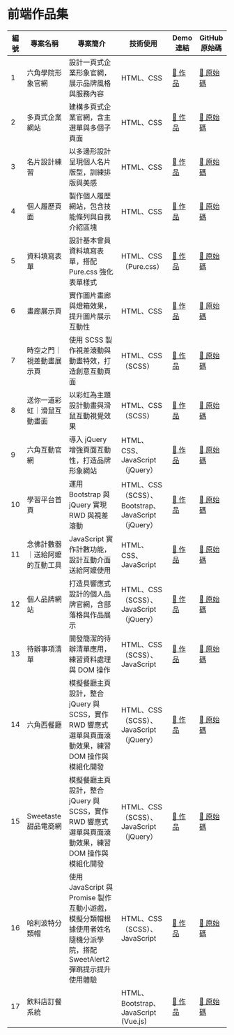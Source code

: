 # 前端作品集

| 編號 | 專案名稱 | 專案簡介 | 技術使用 | Demo 連結 | GitHub 原始碼 |
|------|-----------|--------------------------------------------------|-------------------------------------------|------------------|-------------------|
| 1 | 六角學院形象官網 | 設計一頁式企業形象官網，展示品牌風格與服務內容 | HTML、CSS | [🔗 作品](https://williamhsieh615.github.io/Front-end/Project1/index.html) | [🔗 原始碼](https://github.com/WilliamHsieh615/Front-end/tree/main/Project1) |
| 2 | 多頁式企業網站 | 建構多頁式企業官網，含主選單與多個子頁面 | HTML、CSS | [🔗 作品](https://williamhsieh615.github.io/Front-end/Project2/index.html) | [🔗 原始碼](https://github.com/WilliamHsieh615/Front-end/tree/main/Project2) |
| 3 | 名片設計練習 | 以多邊形設計呈現個人名片版型，訓練排版與美感 | HTML、CSS | [🔗 作品](https://williamhsieh615.github.io/Front-end/Project3/index.html) | [🔗 原始碼](https://github.com/WilliamHsieh615/Front-end/tree/main/Project3) |
| 4 | 個人履歷頁面 | 製作個人履歷網站，包含技能條列與自我介紹區塊 | HTML、CSS | [🔗 作品](https://williamhsieh615.github.io/Front-end/Project4/index.html) | [🔗 原始碼](https://github.com/WilliamHsieh615/Front-end/tree/main/Project4) |
| 5 | 資料填寫表單 | 設計基本會員資料填寫表單，搭配 Pure.css 強化表單樣式 | HTML、CSS（Pure.css） | [🔗 作品](https://williamhsieh615.github.io/Front-end/Project5/index.html) | [🔗 原始碼](https://github.com/WilliamHsieh615/Front-end/tree/main/Project5) |
| 6 | 畫廊展示頁 | 實作圖片畫廊與燈箱效果，提升圖片展示互動性 | HTML、CSS | [🔗 作品](https://williamhsieh615.github.io/Front-end/Project6/index.html) | [🔗 原始碼](https://github.com/WilliamHsieh615/Front-end/tree/main/Project6) |
| 7 | 時空之門｜視差動畫展示頁 | 使用 SCSS 製作視差滾動與動畫特效，打造創意互動頁面 | HTML、CSS（SCSS） | [🔗 作品](https://williamhsieh615.github.io/Front-end/Project7/index.html) | [🔗 原始碼](https://github.com/WilliamHsieh615/Front-end/tree/main/Project7) |
| 8 | 送你一道彩虹｜滑鼠互動畫面 | 以彩虹為主題設計動畫與滑鼠互動視覺效果 | HTML、CSS（SCSS） | [🔗 作品](https://williamhsieh615.github.io/Front-end/Project8/index.html) | [🔗 原始碼](https://github.com/WilliamHsieh615/Front-end/tree/main/Project8) |
| 9 | 六角互動官網 | 導入 jQuery 增強頁面互動性，打造品牌形象網站 | HTML、CSS、JavaScript（jQuery） | [🔗 作品](https://williamhsieh615.github.io/Front-end/Project9/index.html) | [🔗 原始碼](https://github.com/WilliamHsieh615/Front-end/tree/main/Project9) |
| 10 | 學習平台首頁 | 運用 Bootstrap 與 jQuery 實現 RWD 與視差滾動 | HTML、CSS（SCSS）、Bootstrap、JavaScript（jQuery） | [🔗 作品](https://williamhsieh615.github.io/Front-end/Project10/index.html) | [🔗 原始碼](https://github.com/WilliamHsieh615/Front-end/tree/main/Project10) |
| 11 | 念佛計數器｜送給阿嬤的互動工具 | JavaScript 實作計數功能，設計互動介面送給阿嬤使用 | HTML、CSS、JavaScript | [🔗 作品](https://williamhsieh615.github.io/Front-end/Project11/index.html) | [🔗 原始碼](https://github.com/WilliamHsieh615/Front-end/tree/main/Project11) |
| 12 | 個人品牌網站 | 打造具響應式設計的個人品牌官網，含部落格與作品展示 | HTML、CSS（SCSS）、JavaScript（jQuery） | [🔗 作品](https://williamhsieh615.github.io/Front-end/Project12/index.html) | [🔗 原始碼](https://github.com/WilliamHsieh615/Front-end/tree/main/Project12) |
| 13 | 待辦事項清單 | 開發簡潔的待辦清單應用，練習資料處理與 DOM 操作 | HTML、CSS（SCSS）、JavaScript | [🔗 作品](https://williamhsieh615.github.io/Front-end/Project13/index.html) | [🔗 原始碼](https://github.com/WilliamHsieh615/Front-end/tree/main/Project13) |
| 14 | 六角西餐廳 | 模擬餐廳主頁設計，整合 jQuery 與 SCSS，實作 RWD 響應式選單與頁面滾動效果，練習 DOM 操作與模組化開發 | HTML、CSS（SCSS）、JavaScript（jQuery） | [🔗 作品](https://williamhsieh615.github.io/Front-end/Project14/index.html) | [🔗 原始碼](https://github.com/WilliamHsieh615/Front-end/tree/main/Project14) |
| 15 | Sweetaste甜品電商網 | 模擬餐廳主頁設計，整合 jQuery 與 SCSS，實作 RWD 響應式選單與頁面滾動效果，練習 DOM 操作與模組化開發 | HTML、CSS（SCSS）、JavaScript（jQuery） | [🔗 作品](https://williamhsieh615.github.io/Front-end/Project15/index.html) | [🔗 原始碼](https://github.com/WilliamHsieh615/Front-end/tree/main/Project15) |
| 16 | 哈利波特分類帽 | 使用 JavaScript 與 Promise 製作互動小遊戲，模擬分類帽根據使用者姓名隨機分派學院，搭配 SweetAlert2 彈跳提示提升使用體驗 | HTML、CSS（SCSS）、JavaScript | [🔗 作品](https://williamhsieh615.github.io/Front-end/Project16/index.html) | [🔗 原始碼](https://github.com/WilliamHsieh615/Front-end/tree/main/Project16) |
| 17 | 飲料店訂餐系統 |  | HTML、Bootstrap、JavaScript (Vue.js) | [🔗 作品](https://williamhsieh615.github.io/Front-end/Project17/index.html) | [🔗 原始碼](https://github.com/WilliamHsieh615/Front-end/tree/main/Project17) |






